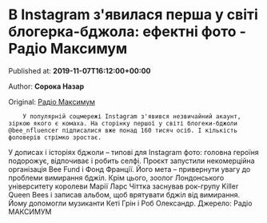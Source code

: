 
# В Instagram з'явилася перша у світі блогерка-бджола: ефектні фото - Радіо Максимум

Published at: **2019-11-07T16:12:00+00:00**

Author: **Сорока Назар**

Original: [Радіо Максимум](https://maximum.fm/v-instagram-zyavilasya-persha-u-sviti-blogerka-bdzhola-efektni-foto_n169216)


        У популярній соцмережі Instagram з'явився незвичайний акаунт, зіркою якого є комаха. На сторінку першої у світі блогеки-бджоли @bee_nfluencer підписалися вже понад 160 тисяч осіб. І кількість фоловерів стрімко зростає.
      
У дописах і історіях бджоли – типові для Instagram фото: головна героїня подорожує, відпочиває і робить селфі. Проєкт запустили некомерційна організація Bee Fund і Фонд Франції. Його мета – привернути увагу до проблеми вимирання бджіл.
Крім цього, зоолог Лондонського університету королеви Марії Ларс Чіттка заснував рок-групу Killer Queen Bees і записав альбом, щоб врятувати бджіл від вимирання. Йому допомогли музиканти Кеті Грін і Роб Олександр.
Джерело: Радіо МАКСИМУМ
